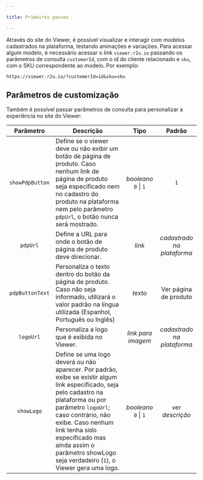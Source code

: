 ```yaml
---

title: Primeiros passos

---
```


  

Através do site do Viewer, é possível visualizar e interagir com modelos cadastrados na plataforma, testando animações e variações. Para acessar algum modelo, é necessário acessar o link `viewer.r2u.io` passando os parâmetros de consulta `customerId`, com o id do cliente relacionado e `sku`, com o SKU correspondente ao modelo. Por exemplo:

`https://viewer.r2u.io/?customerId=id&sku=sku`

## Parâmetros de customização
Também é possível passar parâmetros de consulta para personalizar a experiência no site do Viewer:

| Parâmetro | Descrição | Tipo | Padrão |
| :-: | - | :-: | :-: |
| `showPdpButton` | Define se o viewer deve ou não exibir um botão de página de produto. Caso nenhum link de página de produto seja especificado nem no cadastro do produto na plataforma nem pelo parâmetro `pdpUrl`, o botão nunca será mostrado. | *booleano* <br /> `0` \| `1` | `1`
| `pdpUrl` | Define a URL para onde o botão de página de produto deve direcionar. | *link* | *cadastrado na plataforma*
| `pdpButtonText` | Personaliza o texto dentro do botão da página de produto. Caso não seja informado, utilizará o valor padrão na língua utilizada (Espanhol, Português ou Inglês) | *texto* | Ver página de produto
| `logoUrl` | Personaliza a logo que é exibida no Viewer. | *link para imagem* | *cadastrado na plataforma*
| `showLogo` | Define se uma logo deverá ou não aparecer. Por padrão, exibe se existir algum link especificado, seja pelo cadastro na plataforma ou por parâmetro `logoUrl`; caso contrário, não exibe. Caso nenhum link tenha sido especificado mas ainda assim o parâmetro showLogo seja verdadeiro (`1`), o Viewer gera uma logo. | *booleano* <br /> `0` \| `1` | *ver descrição* |
